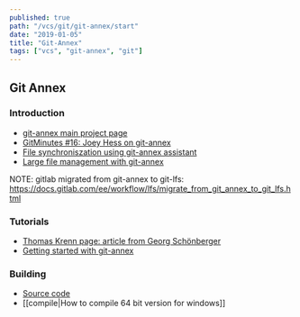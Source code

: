 ```yaml
---
published: true
path: "/vcs/git/git-annex/start"
date: "2019-01-05"
title: "Git-Annex"
tags: ["vcs", "git-annex", "git"]
---
```


## Git Annex

### Introduction

* [git-annex main project page](https://git-annex.branchable.com/)
* [GitMinutes #16: Joey Hess on git-annex](https://www.youtube.com/watch?v=ubRtA9dnolM)
* [File synchroniszation using git-annex assistant](https://media.itm.uni-luebeck.de/teaching/ws2013/sem-cloud-computing/File_synchronization_using_git-annex_assistant.pdf)
* [Large file management with git-annex](https://lwn.net/Articles/419241/)

NOTE: gitlab migrated from git-annex to git-lfs: https://docs.gitlab.com/ee/workflow/lfs/migrate_from_git_annex_to_git_lfs.html

### Tutorials

* [Thomas Krenn page: article from Georg Schönberger](https://www.thomas-krenn.com/de/wiki/Git-annex)
* [Getting started with git-annex](http://writequit.org/articles/getting-started-with-git-annex.html)

### Building

* [Source code](https://github.com/joeyh/git-annex)
* [[compile|How to compile 64 bit version for windows]]

